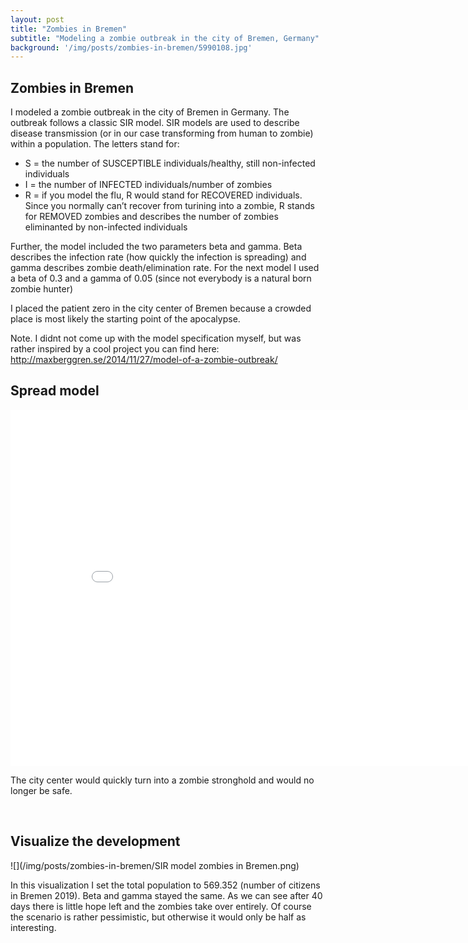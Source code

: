 ```yaml
---
layout: post
title: "Zombies in Bremen"
subtitle: "Modeling a zombie outbreak in the city of Bremen, Germany"
background: '/img/posts/zombies-in-bremen/5990108.jpg'
---
```


## Zombies in Bremen

I modeled a zombie outbreak in the city of Bremen in Germany. The
outbreak follows a classic SIR model. SIR models are used to describe
disease transmission (or in our case transforming from human to zombie)
within a population. The letters stand for:

-   S = the number of SUSCEPTIBLE individuals/healthy, still
    non-infected individuals
-   I = the number of INFECTED individuals/number of zombies
-   R = if you model the flu, R would stand for RECOVERED individuals.
    Since you normally can’t recover from turining into a zombie, R
    stands for REMOVED zombies and describes the number of zombies
    eliminanted by non-infected individuals

Further, the model included the two parameters beta and gamma. Beta
describes the infection rate (how quickly the infection is spreading)
and gamma describes zombie death/elimination rate. For the next model I
used a beta of 0.3 and a gamma of 0.05 (since not everybody is a natural
born zombie hunter)

I placed the patient zero in the city center of Bremen because a crowded
place is most likely the starting point of the apocalypse.

Note. I didnt not come up with the model specification myself, but was
rather inspired by a cool project you can find here:
<http://maxberggren.se/2014/11/27/model-of-a-zombie-outbreak/>

## Spread model

<iframe id = 'SIR-zombies' src="/img/posts/zombies-in-bremen/Bremen_outbreak.gif"
    sandbox="allow-same-origin allow-scripts"
    width="860"
    height="570"
    scrolling='no'
    seamless
    frameborder="0">
</iframe>

The city center would quickly turn into a zombie stronghold and would no longer be safe.

<br>

## Visualize the development

![](/img/posts/zombies-in-bremen/SIR model zombies in Bremen.png)<!-- -->

In this visualization I set the total population to 569.352 (number of
citizens in Bremen 2019). Beta and gamma stayed the same. As we can see after 40 days there is little
hope left and the zombies take over entirely. Of course the scenario is
rather pessimistic, but otherwise it would only be half as interesting.

